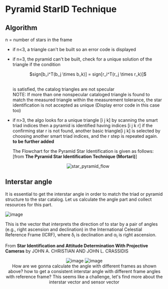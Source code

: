 # Pyramid StarID Technique
## Algorithm
n = number of stars in the frame
- if n<3, a triangle can't be built so an error code is displayed
- if n=3, the pyramid can't be built, check for a unique solution of the triangle
  if the condition <br>
  <p align="center">
  $sign[b_i^T(b_j \times b_k)] = sign[r_i^T(r_j \times r_k)]$
  </p>    
  <br> is satisfied, the catalog triangles are not specular <br>
  NOTE: If more than one nonspecular cataloged triangle is found to match the measured triangle within the measurement tolerance, the star identification is not     accepted as unique (Display error code in this case too)
- if n>3, the algo looks for a unique triangle [i j k] by scanning the smart triad indices
  then a pyramid is identified having indices [i j k r]
  if the confirming star r is not found, another basic triangle[i j k] is selected by choosing another smart triad indices, and the r step is repeated again. **to be further added**

  The Flowchart for the Pyramid Star Identification is given as follows: [from **The Pyramid Star Identification Technique (Mortari)**]<p align="center">
![star_pyramid_flow](https://github.com/DevPro13/Startracker-Simulator-for-Attitude-Determination-of-Spacecrafts/assets/72692293/9faec76b-6604-4d0f-af96-fbf1af734627)
  </p>
## Interstar angle
It is essential to get the interstar angle in order to match the triad or pyramid structure to the star catalog. Let us calculate the angle part and collect resources for this part.<br>
<p align="center">
  
  ![image](https://github.com/DevPro13/Startracker-Simulator-for-Attitude-Determination-of-Spacecrafts/assets/72692293/5c07cfa3-86f1-4392-982b-63d2d11846ed)
</p>
This is the vector that interprets the direction of to star by a pair of angles (e.g., right ascension and declination) in the International Celestial Reference Frame (ICRF), where &delta;<sub>i</sub> is declination and &alpha;<sub>i</sub> is right ascension.

From **Star Identification and Attitude Determination With Projective Cameras** by JOHN A. CHRISTIAN AND JOHN L. CRASSIDIS<p align="center">
![image](https://github.com/DevPro13/Startracker-Simulator-for-Attitude-Determination-of-Spacecrafts/assets/72692293/547198df-9eb3-4c68-a620-4b2dd78bacba)
![image](https://github.com/DevPro13/Startracker-Simulator-for-Attitude-Determination-of-Spacecrafts/assets/72692293/1ffdee3d-8f37-4cfb-823f-25c8e1b8b8f0)
<br>How are we gonna calculate the angle with different frames as shown above? how to get a consistent interstar angle with different frame angles with reference frame?
This seems like a challenge, let's find more about the interstar vector and sensor vector
</p>

